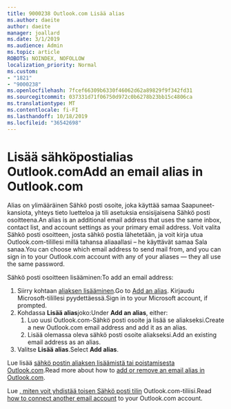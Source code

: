 ```yaml
---
title: 9000238 Outlook.com Lisää alias
ms.author: daeite
author: daeite
manager: joallard
ms.date: 3/1/2019
ms.audience: Admin
ms.topic: article
ROBOTS: NOINDEX, NOFOLLOW
localization_priority: Normal
ms.custom:
- "1821"
- "9000238"
ms.openlocfilehash: 7fcef66309b6330f46062d62a89829f9f342fd31
ms.sourcegitcommit: 037331d71f06750d972c0b6278b23bb15c4806ca
ms.translationtype: MT
ms.contentlocale: fi-FI
ms.lasthandoff: 10/18/2019
ms.locfileid: "36542698"
---
```

# <a name="add-an-email-alias-in-outlookcom"></a><span data-ttu-id="feaa7-102">Lisää sähköpostialias Outlook.com</span><span class="sxs-lookup"><span data-stu-id="feaa7-102">Add an email alias in Outlook.com</span></span>

<span data-ttu-id="feaa7-103">Alias on ylimääräinen Sähkö posti osoite, joka käyttää samaa Saapuneet-kansiota, yhteys tieto luetteloa ja tili asetuksia ensisijaisena Sähkö posti osoitteena.</span><span class="sxs-lookup"><span data-stu-id="feaa7-103">An alias is an additional email address that uses the same inbox, contact list, and account settings as your primary email address.</span></span> <span data-ttu-id="feaa7-104">Voit valita Sähkö posti osoitteen, josta sähkö postia lähetetään, ja voit kirja utua Outlook.com-tilillesi millä tahansa aliaaallasi – he käyttävät samaa Sala sanaa.</span><span class="sxs-lookup"><span data-stu-id="feaa7-104">You can choose which email address to send mail from, and you can sign in to your Outlook.com account with any of your aliases — they all use the same password.</span></span>

<span data-ttu-id="feaa7-105">Sähkö posti osoitteen lisääminen:</span><span class="sxs-lookup"><span data-stu-id="feaa7-105">To add an email address:</span></span>

1. <span data-ttu-id="feaa7-106">Siirry kohtaan [aliaksen lisääminen](https://go.microsoft.com/fwlink/p/?linkid=864833).</span><span class="sxs-lookup"><span data-stu-id="feaa7-106">Go to [Add an alias](https://go.microsoft.com/fwlink/p/?linkid=864833).</span></span> <span data-ttu-id="feaa7-107">Kirjaudu Microsoft-tilillesi pyydettäessä.</span><span class="sxs-lookup"><span data-stu-id="feaa7-107">Sign in to your Microsoft account, if prompted.</span></span>
2. <span data-ttu-id="feaa7-108">Kohdassa **Lisää alias**joko:</span><span class="sxs-lookup"><span data-stu-id="feaa7-108">Under **Add an alias**, either:</span></span>
    1. <span data-ttu-id="feaa7-109">Luo uusi Outlook.com-Sähkö posti osoite ja lisää se aliakseksi.</span><span class="sxs-lookup"><span data-stu-id="feaa7-109">Create a new Outlook.com email address and add it as an alias.</span></span>
    2. <span data-ttu-id="feaa7-110">Lisää olemassa oleva sähkö posti osoite aliakseksi.</span><span class="sxs-lookup"><span data-stu-id="feaa7-110">Add an existing email address as an alias.</span></span>
3. <span data-ttu-id="feaa7-111">Valitse **Lisää alias**.</span><span class="sxs-lookup"><span data-stu-id="feaa7-111">Select **Add alias**.</span></span>

<span data-ttu-id="feaa7-112">Lue lisää [sähkö postin aliaksen lisäämistä tai poistamisesta Outlook.com](https://support.office.com/article/459b1989-356d-40fa-a689-8f285b13f1f2?wt.mc_id=Office_Outlook_com_Alchemy).</span><span class="sxs-lookup"><span data-stu-id="feaa7-112">Read more about how to [add or remove an email alias in Outlook.com](https://support.office.com/article/459b1989-356d-40fa-a689-8f285b13f1f2?wt.mc_id=Office_Outlook_com_Alchemy).</span></span>  

<span data-ttu-id="feaa7-113">Lue [, miten voit yhdistää toisen Sähkö posti tilin](https://support.office.com/article/c5224df4-5885-4e79-91ba-523aa743f0ba?wt.mc_id=Office_Outlook_com_Alchemy) Outlook.com-tiliisi.</span><span class="sxs-lookup"><span data-stu-id="feaa7-113">Read [how to connect another email account](https://support.office.com/article/c5224df4-5885-4e79-91ba-523aa743f0ba?wt.mc_id=Office_Outlook_com_Alchemy) to your Outlook.com account.</span></span>